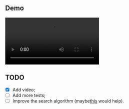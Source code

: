 ## Demo

<video>
  <source src="./assets/video.webm" type="video/webm" />
  <source src="./assets/video.mov" type="video/mov" />
  <source src="./assets/video.mp4" type="video/mp4" />
</video>


## TODO

- [x] Add video;
- [ ] Add more tests;
- [ ] Improve the search algorithm (maybe[this](https://third-bit.com/sdxjs/data-table/) would help).
